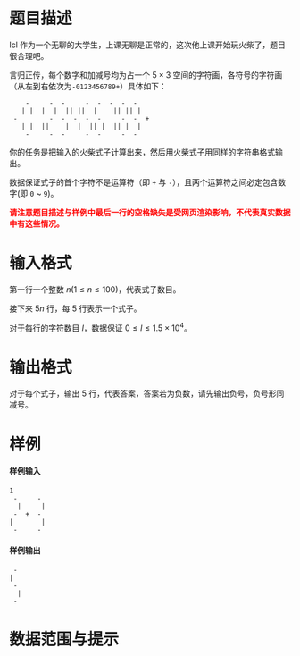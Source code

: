 
# 题目描述

lcl 作为一个无聊的大学生，上课无聊是正常的，这次他上课开始玩火柴了，题目很合理吧。

言归正传，每个数字和加减号均为占一个 $5\times 3$ 空间的字符画，各符号的字符画（从左到右依次为`-0123456789+`）具体如下：

```plain
    -     -  -     -  -  -  -  -    
   | |  |  |  || ||  |    || || |   
 -        -  -  -  -  -     -  -  + 
   | |  ||    |  |  || |  || |  |   
    -     -  -     -  -     -  -    
```

你的任务是把输入的火柴式子计算出来，然后用火柴式子用同样的字符串格式输出。

数据保证式子的首个字符不是运算符（即 `+` 与 `-`），且两个运算符之间必定包含数字(即 `0` ~ `9`)。

<span style="color:red">**请注意题目描述与样例中最后一行的空格缺失是受网页渲染影响，不代表真实数据中有这些情况。**</span>

# 输入格式

第一行一个整数 $n(1 \leq n \leq 100)$，代表式子数目。

接下来 $5n$ 行，每 $5$ 行表示一个式子。

对于每行的字符数目 $l$，数据保证 $0 \leq l \leq 1.5\times 10^4$。

# 输出格式

对于每个式子，输出 $5$ 行，代表答案，答案若为负数，请先输出负号，负号形同减号。

# 样例

#### 样例输入

```plain
1
 -     - 
  |     |
 -  +  - 
|       |
 -     - 
```

#### 样例输出

```plain
 - 
|  
 - 
  |
 - 
```



# 数据范围与提示



